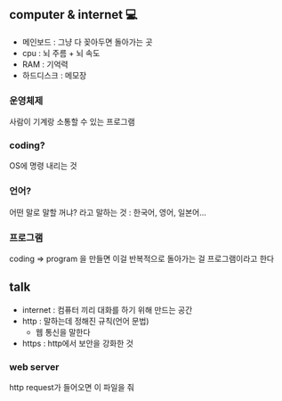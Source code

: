 ## computer & internet 💻

- 메인보드 : 그냥 다 꽂아두면 돌아가는 곳
- cpu : 뇌 주름 + 뇌 속도
- RAM : 기억력
- 하드디스크 : 메모장

### 운영체제
사람이 기계랑 소통할 수 있는 프로그램

### coding?
OS에 명령 내리는 것

### 언어?
어떤 말로 말할 꺼냐? 라고 말하는 것 : 한국어, 영어, 일본어...

### 프로그램
coding => program 을 만들면 이걸 반복적으로 돌아가는 걸 프로그램이라고 한다

## talk 
- internet : 컴퓨터 끼리 대화를 하기 위해 만드는 공간
- http : 말하는데 정해진 규칙(언어 문법) 
    - 웹 통신을 말한다
- https : http에서 보안을 강화한 것

### web server
http request가 들어오면 이 파일을 줘
